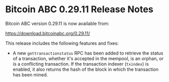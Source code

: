 # Bitcoin ABC 0.29.11 Release Notes

Bitcoin ABC version 0.29.11 is now available from:

  <https://download.bitcoinabc.org/0.29.11/>

This release includes the following features and fixes:
 - A new `gettransactionstatus` RPC has been added to retrieve the status of a
   transaction, whether it's accepted in the mempool, is an orphan, or is a
   conflicting transaction. If the transaction indexer (`txindex`) is enabled,
   it also returns the hash of the block in which the transaction has been
   mined.
